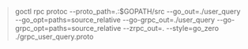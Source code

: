 

> goctl rpc protoc --proto_path=.:$GOPATH/src --go_out=./user_query --go_opt=paths=source_relative --go-grpc_out=./user_query --go-grpc_opt=paths=source_relative --zrpc_out=. --style=go_zero ./grpc_user_query.proto